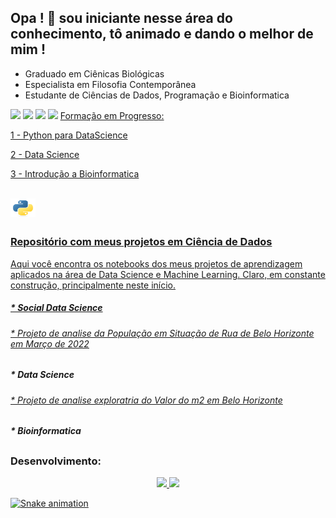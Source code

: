 ## Opa ! 👋 sou iniciante nesse área do conhecimento, tô animado e dando o melhor de mim !

* Graduado em Ciênicas Biológicas
* Especialista em Filosofia Contemporânea
* Estudante de Ciências de Dados, Programação e Bioinformatica

<div> 
  <a href="https://instagram.com/thiagoaprado88" target="_blank"><img src="https://img.shields.io/badge/-Instagram-%23E4405F?style=for-the-badge&logo=instagram&logoColor=white" target="_blank"></a>
 <a href="https://discord.gg/VXCPZkTR" target="_blank"><img src="https://img.shields.io/badge/Discord-7289DA?style=for-the-badge&logo=discord&logoColor=white" target="_blank"></a> 
  <a href = "mailto:thiagoaprado22@gmail.com"><img src="https://img.shields.io/badge/-Gmail-%23333?style=for-the-badge&logo=gmail&logoColor=white" target="_blank"></a>
  <a href="https://www.linkedin.com/in/thiago-de-almeida-prado-2a53601b9/" target="_blank"><img src="https://img.shields.io/badge/-LinkedIn-%230077B5?style=for-the-badge&logo=linkedin&logoColor=white" target="_blank"></a> 
  <a href= "https://img.shields.io/badge/Slack-4A154B?style=for-the-badge&logo=slack&logoColor=white
</div>

##

### Formação em Progresso:

1 - Python para DataScience

2 - Data Science

3 - Introdução a Bioinformatica


</div>
<div style="display: inline_block"><br>
  <img align="center" alt="Rafa-Python" height="30" width="40" src="https://raw.githubusercontent.com/devicons/devicon/master/icons/python/python-original.svg">
  
##

### Repositório com meus projetos em Ciência de Dados
Aqui você encontra os notebooks dos meus projetos de aprendizagem aplicados na área de Data Science e Machine Learning. Claro, em constante construção, principalmente neste início. 
 
#####  * Social Data Science 
###### [* Projeto de analise da População em Situação de Rua de Belo Horizonte em Março de 2022](https://github.com/thiagoaprado22/Social_Data_Science_Experience)<br/>
#####  * Data Science
###### [* Projeto de analise exploratria do Valor do m2 em Belo Horizonte](https://github.com/thiagoaprado22/Data_Science-)<br/>
       
#####  * Bioinformatica
  
##
  
  
### Desenvolvimento:
</div>
<div align="center">
  <a href="https://github.com/thiagoaprado22">
  <img height="120em" src="https://github-readme-stats.vercel.app/api?username=thiagoaprado22&show_icons=true&theme=gruvbox&include_all_commits=true&count_private=true"/>
  <img height="120em" src="https://github-readme-stats.vercel.app/api/top-langs/?username=thiagoaprado22&layout=compact&langs_count=7&theme=gruvbox"/>
</div>
 
  ![Snake animation](https://github.com/thiagoaprado22/thiagoaprado22/blob/output/github-contribution-grid-snake.svg)
 
</div>

##
